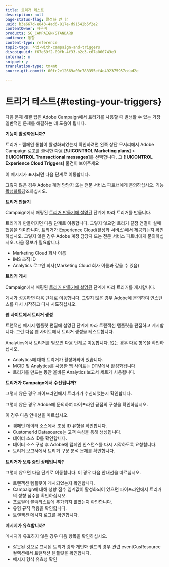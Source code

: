 ```yaml
---
title: 트리거 테스트
description: null
page-status-flag: 활성화 안 함
uuid: b3a667d-e843-4ad6-817e-d91542b5f2e2
contentOwner: 자우비
products: SG_CAMPAIGN/STANDARD
audience: 통합
content-type: reference
topic-tags: 작업-with-campaign-and-triggers
discoiquuid: f67e69f2-09fb-4f33-b2c3-c67a060743e3
internal: n
snippet: y
translation-type: tm+mt
source-git-commit: 00fc2e12669a00c788355ef4e492375957cdad2e

---
```



# 트리거 테스트{#testing-your-triggers}

다음 문제 해결 팁은 Adobe Campaign에서 트리거를 사용할 때 발생할 수 있는 가장 일반적인 문제를 해결하는 데 도움이 됩니다.

**기능이 활성화됩니까?**

트리거 - 캠페인 통합이 활성화되었는지 확인하려면 왼쪽 상단 모서리에서 Adobe Campaign 로고를 클릭한 다음 **[!UICONTROL Marketing plans]** &gt; **[!UICONTROL Transactional messages]**&#x200B;를 선택합니다. 그 **[!UICONTROL Experience Cloud Triggers]** 물건이 보여주세요

이 메시지가 표시되면 다음 단계로 이동합니다.

그렇지 않은 경우 Adobe 계정 담당자 또는 전문 서비스 파트너에게 문의하십시오. 기능 [활성화를](../../integrating/using/configuring-triggers-in-experience-cloud.md#activating-the-functionality)참조하십시오.

**트리거 만들기**

Campaign에서 매핑된 [트리거 만들기에 설명된](../../integrating/using/using-triggers-in-campaign.md#creating-a-mapped-trigger-in-campaign) 단계에 따라 트리거를 만듭니다.

트리거가 만들어지면 다음 단계로 이동합니다. 그렇지 않으면 트리거 끝점 연결이 실패했음을 의미합니다. 트리거가 Experience Cloud(활성화 서비스)에서 제공되는지 확인하십시오. 그렇지 않은 경우 Adobe 계정 담당자 또는 전문 서비스 파트너에게 문의하십시오. 다음 정보가 필요합니다.

* Marketing Cloud 회사 이름
* IMS 조직 ID
* Analytics 로그인 회사(Marketing Cloud 회사 이름과 같을 수 있음)

**트리거 게시**

Campaign에서 매핑된 [트리거 만들기에 설명된](../../integrating/using/using-triggers-in-campaign.md#creating-a-mapped-trigger-in-campaign) 단계에 따라 트리거를 게시합니다.

게시가 성공하면 다음 단계로 이동합니다. 그렇지 않은 경우 Adobe에 문의하여 인스턴스를 다시 시작하고 다시 시도하십시오.

**웹 사이트에서 트리거 생성**

트랜잭션 메시지 템플릿 [](../../integrating/using/using-triggers-in-campaign.md#editing-the-transactional-message-template) 편집에 설명된 단계에 따라 트랜잭션 템플릿을 편집하고 게시합니다. 그런 다음 웹 사이트에서 트리거 생성을 테스트합니다.

Analytics에서 트리거를 받으면 다음 단계로 이동합니다. 없는 경우 다음 항목을 확인하십시오.

* Analytics에 대해 트리거가 활성화되어 있습니다.
* MCID 및 Analytics를 사용한 웹 사이트는 DTM에서 활성화됩니다
* 트리거를 만드는 동안 올바른 Analytics 보고서 세트가 사용됩니다.

**트리거가 Campaign에서 수신됩니까?**

그렇지 않은 경우 파이프라인에서 트리거가 수신되었는지 확인합니다.

그렇지 않은 경우 Adobe에 문의하여 파이프라인 끝점의 구성을 확인하십시오.

이 경우 다음 안내선을 따르십시오.

* 캠페인 데이터 소스에서 조정 ID 유형을 확인합니다.
* CustomerId Datasource는 고객 속성을 통해 생성됩니다.
* 데이터 소스 ID를 확인합니다.
* 데이터 소스 구성 후 Adobe에 캠페인 인스턴스를 다시 시작하도록 요청합니다.
* 트리거 보고서에서 트리거 구문 분석 문제를 확인합니다.

**트리거가 보류 중인 상태입니까?**

그렇지 않으면 다음 단계로 이동합니다. 이 경우 다음 안내선을 따르십시오.

* 트랜잭션 템플릿이 게시되었는지 확인합니다.
* Campaign에 대해 성향 점수 임계값이 활성화되어 있으면 파이프라인에서 트리거의 성향 점수를 확인하십시오.
* 프로필이 블랙리스트에 추가되지 않았는지 확인합니다.
* 유형 규칙 적용을 확인합니다.
* 트랜잭션 메시지 로그를 확인합니다.

**메시지가 유효합니까?**

메시지가 유효하지 않은 경우 다음 항목을 확인하십시오.

* 잘못된 것으로 표시된 트리거 강화 개인화 필드의 경우 관련 eventCusResource 컬렉션에서 트랜잭션 템플릿을 확인합니다.
* 메시지 형식 유효성 확인

